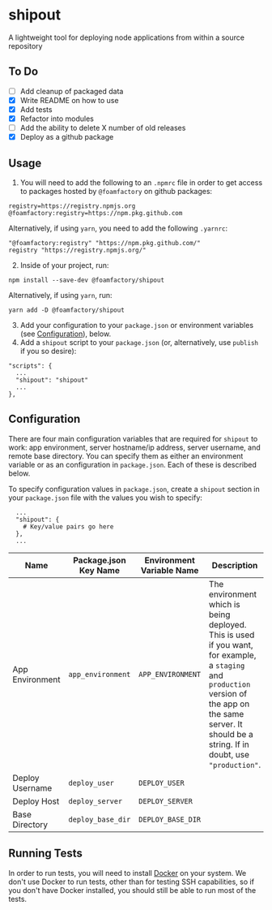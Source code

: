 # shipout
A lightweight tool for deploying node applications from within a source repository

## To Do
  - [ ] Add cleanup of packaged data
  - [x] Write README on how to use
  - [x] Add tests
  - [x] Refactor into modules
  - [ ] Add the ability to delete X number of old releases
  - [x] Deploy as a github package

## Usage
1. You will need to add the following to an `.npmrc` file in order to get access
to packages hosted by `@foamfactory` on github packages:
```
registry=https://registry.npmjs.org
@foamfactory:registry=https://npm.pkg.github.com
```
Alternatively, if using `yarn`, you need to add the following `.yarnrc`:
```
"@foamfactory:registry" "https://npm.pkg.github.com/"
registry "https://registry.npmjs.org/"
```

2. Inside of your project, run:
```
npm install --save-dev @foamfactory/shipout
```
Alternatively, if using `yarn`, run:
```
yarn add -D @foamfactory/shipout
```

3. Add your configuration to your `package.json` or environment variables (see
  [Configuration](#configuration)), below.
4. Add a `shipout` script to your `package.json` (or, alternatively, use
  `publish` if you so desire):
  ```
  "scripts": {
    ...
    "shipout": "shipout"
    ...
  },
  ```

## Configuration
There are four main configuration variables that are required for `shipout` to
work: app environment, server hostname/ip address, server username, and remote
base directory. You can specify them as either an environment variable or as an
configuration in `package.json`. Each of these is described below.

To specify configuration values in `package.json`, create a `shipout` section in
your `package.json` file with the values you wish to specify:
```
  ...
  "shipout": {
    # Key/value pairs go here
  },
  ...
```

| Name            | Package.json Key Name  | Environment Variable Name | Description |
| --------------- | ---------------------- | ------------------------- | ----------- |
| App Environment | `app_environment`      | `APP_ENVIRONMENT`         | The environment which is being deployed. This is used if you want, for example, a `staging` and `production` version of the app on the same server. It should be a string. If in doubt, use `"production"`. |
| Deploy Username | `deploy_user`          | `DEPLOY_USER`             |             |
| Deploy Host     | `deploy_server`        | `DEPLOY_SERVER`           |             |
| Base Directory  | `deploy_base_dir`      | `DEPLOY_BASE_DIR`         |             |

## Running Tests
In order to run tests, you will need to install [Docker](http://www.docker.com) on your system. We don't use Docker to run tests, other than for testing SSH capabilities, so if you don't have Docker installed, you should still be able to run most of the tests.
